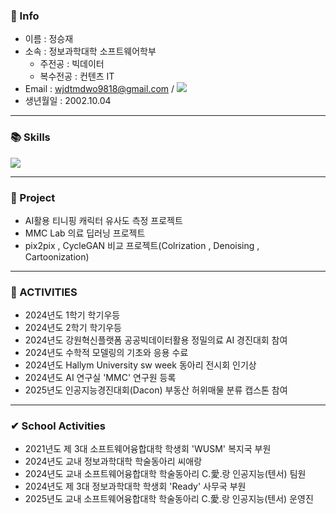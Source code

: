 
### 🔔 Info

- 이름 : 정승재
- 소속 : 정보과학대학 소프트웨어학부  
     + 주전공 : 빅데이터
     + 복수전공 : 컨텐츠 IT
- Email : wjdtmdwo9818@gmail.com / <a href="mailto:lyuhw11023@gmail.com" target="_blank"><img src="https://img.shields.io/badge/Gmail-EA4335.svg?style=flat-square&logo=Gmail&logoColor=white"/></a> 
- 생년월일 : 2002.10.04


***  
### 📚 Skills 
<img src="https://skillicons.dev/icons?i=python,pytorch,tensorflow,java,c,dcomponents&perline="/>


***

### 📂 Project 
- AI활용 티니핑 캐릭터 유사도 측정 프로젝트
- MMC Lab 의료 딥러닝 프로젝트
- pix2pix , CycleGAN 비교 프로젝트(Colrization , Denoising , Cartoonization)

*** 

### 📌 ACTIVITIES 
- 2024년도 1학기 학기우등
- 2024년도 2학기 학기우등
- 2024년도 강원혁신플랫폼 공공빅데이터활용 정밀의료 AI 경진대회 참여
- 2024년도 수학적 모델링의 기초와 응용 수료
- 2024년도 Hallym University sw week 동아리 전시회 인기상
- 2024년도 AI 연구실 'MMC' 연구원 등록
- 2025년도 인공지능경진대회(Dacon) 부동산 허위매물 분류 캡스톤 참여
  

***

### ✔ School Activities
- 2021년도 제 3대 소프트웨어융합대학 학생회 'WUSM' 복지국 부원
- 2024년도 교내 정보과학대학 학술동아리 씨애랑
- 2024년도 교내 소프트웨어융합대학 학술동아리 C.愛.랑 인공지능(텐서) 팀원
- 2024년도 제 3대 정보과학대학 학생회 'Ready' 사무국 부원
- 2025년도 교내 소프트웨어융합대학 학술동아리 C.愛.랑 인공지능(텐서) 운영진


